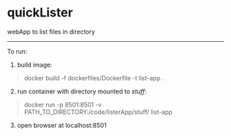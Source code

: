 # quickLister
webApp to list files in directory

---

To run:

1. build image:

> docker build -f dockerfiles/Dockerfile -t list-app .

2. run container with directory mounted to _stuff_:

> docker run -p 8501:8501 -v PATH_TO_DIRECTORY:/code/listerApp/stuff/ list-app

3. open browser at localhost:8501
